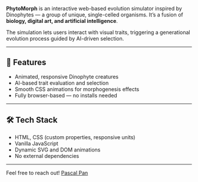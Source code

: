 **PhytoMorph** is an interactive web-based evolution simulator inspired by Dinophytes — a group of unique, single-celled organisms. It’s a fusion of **biology, digital art, and artificial intelligence**.

The simulation lets users interact with visual traits, triggering a generational evolution process guided by AI-driven selection.

---

## 🎨 Features

- Animated, responsive Dinophyte creatures  
- AI-based trait evaluation and selection  
- Smooth CSS animations for morphogenesis effects  
- Fully browser-based — no installs needed

---

## 🛠 Tech Stack

- HTML, CSS (custom properties, responsive units)
- Vanilla JavaScript
- Dynamic SVG and DOM animations
- No external dependencies

---

Feel free to reach out!
[Pascal Pan](https://www.linkedin.com/in/pascal-stümpfl-a79b21299)  